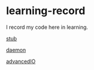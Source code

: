 # learning-record

I record my code here in learning.

[stub](stub/stub.md)

[daemon](linux/daemon/daemon.md)

[advancedIO](linux/advancedIO/advancedIO.md)
